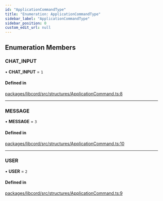 ```yaml
---
id: "ApplicationCommandType"
title: "Enumeration: ApplicationCommandType"
sidebar_label: "ApplicationCommandType"
sidebar_position: 0
custom_edit_url: null
---
```


## Enumeration Members

### CHAT\_INPUT

• **CHAT\_INPUT** = ``1``

#### Defined in

[packages/libcord/src/structures/ApplicationCommand.ts:8](https://github.com/Libcord/libcord/blob/60a6e24/packages/libcord/src/structures/ApplicationCommand.ts#L8)

___

### MESSAGE

• **MESSAGE** = ``3``

#### Defined in

[packages/libcord/src/structures/ApplicationCommand.ts:10](https://github.com/Libcord/libcord/blob/60a6e24/packages/libcord/src/structures/ApplicationCommand.ts#L10)

___

### USER

• **USER** = ``2``

#### Defined in

[packages/libcord/src/structures/ApplicationCommand.ts:9](https://github.com/Libcord/libcord/blob/60a6e24/packages/libcord/src/structures/ApplicationCommand.ts#L9)
